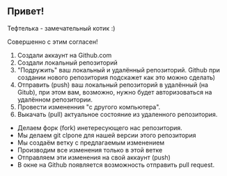 ## Привет!

Тефтелька - замечательный котик :)

Совершенно с этим согласен!

1. Создали аккаунт на Github.com
2. Создали локальный репозиторий
3. "Подружить" ваш локальный и удалённый репозиторий. Github при создании нового репозитория подскажет как это можно сделать)
4. Отправить (push) ваш локальный репозиторий в удалённый (на Gitub), при этом вам, возможно, нужно будет авторизоваться на удалённом репозитории.
5. Провести измененния "с другого компьютера".
6. Выкачать (pull) актуальное состояние из удаленного репозитория. 

* Делаем форк (fork) инетересующего нас репозитория. 
* Мы делаем git clpone для нашей версии этого репозитория
* Мы создаём ветку с предлагаемым изменением
* Производим все изменения только в этой ветке
* Отправляем эти изменения на свой аккаунт (push)
* В окне на Github появляется возможность отправить pull request. 
